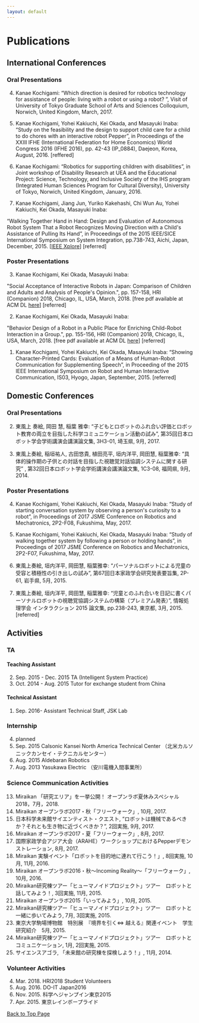 ```yaml
---
layout: default
---
```


# Publications

## International Conferences

### Oral Presentations
4. Kanae Kochigami: “Which direction is desired for robotics technology for assistance of people: living with a robot or using a robot? ”, Visit of University of Tokyo Graduate School of Arts and Sciences Colloquium, Norwich, United Kingdom, March, 2017. 

3. <p id="IFHE2016">Kanae Kochigami, Yohei Kakiuchi, Kei Okada, and Masayuki Inaba: “Study on the feasibility and the design to support child care for a child to do chores with an interactive robot Pepper”, in Proceedings of the XXIII IFHE (International Federation for Home Economics) World Congress 2016 (IFHE 2016), pp. 42-43 (IP_0884), Daejeon, Korea, August, 2016. [reffered] </p>


2. Kanae Kochigami: “Robotics for supporting children with disabilities”, in Joint workshop of Disability Research at UEA and the Educational Project: Science, Technology, and Inclusive Society of the IHS program (Integrated Human Sciences Program for Cultural Diversity), University of Tokyo, Norwich, United Kingdom, January, 2016.

1. <p id="SII2015"> Kanae Kochigami, Jiang Jun, Yuriko Kakehashi, Chi Wun Au, Yohei Kakiuchi, Kei Okada, Masayuki Inaba:
“Walking Together Hand in Hand: Design and Evaluation of Autonomous Robot System That a Robot Recognizes Moving Direction with a Child's Assistance of Pulling Its Hand”, in Proceedings of the 2015 IEEE/SICE International Symposium on System Integration, pp.738-743, Aichi, Japan, December, 2015. [<a href="https://doi.org/10.1109/SII.2015.7405071">IEEE Xplore</a>] [referred] </p>

### Poster Presentations

3. <p id="HRI2018-2"> Kanae Kochigami, Kei Okada, Masayuki Inaba:
"Social Acceptance of Interactive Robots in Japan: Comparison of Children and Adults and Analysis of People's Opinion.", pp. 157-158, HRI (Companion) 2018, Chicago, IL, USA, March, 2018. [free pdf available at ACM DL <a href="https://doi.org/10.1145/3173386.3177012">here</a>] [referred] </p>

2. <p id="HRI2018-1"> Kanae Kochigami, Kei Okada, Masayuki Inaba:
"Behavior Design of a Robot in a Public Place for Enriching Child-Robot Interaction in a Group.", pp. 155-156, HRI (Companion) 2018, Chicago, IL, USA, March, 2018. [free pdf available at ACM DL <a href="https://doi.org/10.1145/3173386.3177011">here</a>] [referred] </p>

1. Kanae Kochigami, Yohei Kakiuchi, Kei Okada, Masayuki Inaba:
“Showing Character-Printed Cards: Evaluation of a Means of Human-Robot Communication for Supplementing Speech”, in Proceeding of the 2015 IEEE International Symposium on Robot and Human Interactive Communication, IS03, Hyogo, Japan, September, 2015. [referred] 

## Domestic Conferences

### Oral Presentations

2. <p id="RSJ2017"> 東風上 奏絵, 岡田 慧, 稲葉 雅幸: “子どもとロボットのふれ合い評価とロボット教育の両立を目指した科学コミュニケーション活動の試み”, 第35回日本ロボット学会学術講演会講演論文集, 3H3-01, 埼玉県, 9月, 2017. </p>

1. 東風上奏絵, 稲垣祐人, 古田悠貴, 植田亮平, 垣内洋平, 岡田慧, 稲葉雅幸: “具体的操作期の子供との対話を目指した視聴覚対話協調システムに関する研究” , 第32回日本ロボット学会学術講演会講演論文集, 1C3-08, 福岡県, 9月, 2014. 

### Poster Presentations

4. Kanae Kochigami, Yohei Kakiuchi, Kei Okada, Masayuki Inaba: “Study of starting conversation system by observing a person's curiosity to a robot”, in Proceedings of 2017 JSME Conference on Robotics and Mechatronics, 2P2-F08, Fukushima, May, 2017. 

3. Kanae Kochigami, Yohei Kakiuchi, Kei Okada, Masayuki Inaba: “Study of walking together system by following a person or holding hands”, in Proceedings of 2017 JSME Conference on Robotics and Mechatronics, 2P2-F07, Fukushima, May, 2017.


2. 東風上奏絵, 垣内洋平, 岡田慧, 稲葉雅幸: “パーソナルロボットによる児童の受容と積極性の引き出しの試み”, 第67回日本家政学会研究発表要旨集, 2P-61, 岩手県, 5月, 2015. 

1. 東風上奏絵, 垣内洋平, 岡田慧, 稲葉雅幸: “児童とのふれ合いを日記に書くパーソナルロボットの視聴覚協調システムの構築（プレミアム発表）”, 情報処理学会 インタラクション 2015 論文集, pp.238-243, 東京都, 3月, 2015. [referred]

## Activities

### TA

#### Teaching Assistant

2. Sep. 2015 - Dec. 2015  TA (Intelligent System Practice)
1. Oct. 2014 - Aug. 2015  Tutor for exchange student from China

#### Technical Assistant

1. Sep. 2016-   Assistant Technical Staff, JSK Lab

### Internship

4. planned
3. Sep. 2015  Calsonic Kansei North America Technical Center 
（北米カルソニックカンセイ・テクニカルセンター）	  
2. Aug. 2015  Aldebaran Robotics
1. Aug. 2013  Yasukawa Electric （安川電機入間事業所）

### Science Communication Activities

13. Miraikan 「研究エリア」を一挙公開！ オープンラボ夏休みスペシャル2018，7月，2018. 
12. Miraikan オープンラボ2017・秋「フリーウォーク」, 10月, 2017.
11. 日本科学未来館サイエンティスト・クエスト, “ロボットは機械であるべきか？それとも生き物に近づくべきか？”, 2回実施, 9月, 2017.
10. Miraikan オープンラボ2017・夏「フリーウォーク」, 8月, 2017.
9. 国際家政学会アジア大会（ARAHE）ワークショップにおけるPepperデモンストレーション, 8月, 2017.
8. Miraikan 実験イベント「ロボットを目的地に連れて行こう！」, 8回実施, 10月, 11月, 2016.
7. Miraikan オープンラボ2016・秋～Incoming Reality～「フリーウォーク」, 10月, 2016.
6. Miraikan研究棟ツアー「ヒューマノイドプロジェクト」ツアー　ロボットと話してみよう！, 3回実施, 11月, 2015.
5. Miraikan オープンラボ2015「いってみよう」, 10月, 2015.
4. Miraikan研究棟ツアー「ヒューマノイドプロジェクト」ツアー　ロボットと一緒に歩いてみよう, 7月, 3回実施, 2015.
3. 東京大学駒場博物館　特別展　『境界を引く⇔ 越える』関連イベント　学生研究紹介　5月, 2015.
2. Miraikan研究棟ツアー「ヒューマノイドプロジェクト」ツアー　ロボットとコミュニケーション, 1月, 2回実施, 2015.
1. サイエンスアゴラ, 「未来館の研究棟を探検しよう！」, 11月, 2014.

### Volunteer Activities

4. Mar. 2018. HRI2018 Student Volunteers
3. Aug. 2016.  DO-IT Japan2016
2. Nov. 2015.  科学へジャンプイン東京2015
1. Apr. 2015.  東京レインボープライド

<a href="{{ site.baseurl }}/index.html">Back to Top Page</a>